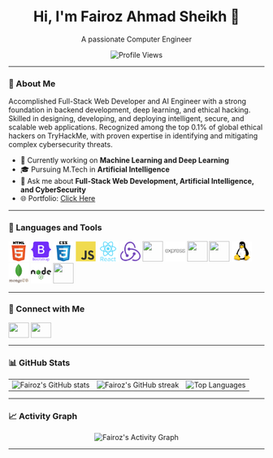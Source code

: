 <h1 align="center">Hi, I'm Fairoz Ahmad Sheikh 👋</h1>
<p align="center">A passionate Computer Engineer</p>

<p align="center">
  <img src="https://komarev.com/ghpvc/?username=FairozAhmadSheikh&label=Profile%20Views&color=ff69b4&style=for-the-badge" alt="Profile Views" />
</p>

---

### 🧠 About Me
Accomplished Full-Stack Web Developer and AI Engineer with a strong foundation in backend development, deep learning, and ethical hacking. Skilled in designing, developing, and deploying intelligent, secure, and scalable web applications. Recognized among the top 0.1% of global ethical hackers on TryHackMe, with proven expertise in identifying and mitigating complex cybersecurity threats.


- 🌱 Currently working on **Machine Learning and Deep Learning**  
- 🎓 Pursuing M.Tech in **Artificial Intelligence**  
- 💬 Ask me about **Full-Stack Web Development, Artificial Intelligence, and CyberSecurity**  
- 🌐 Portfolio: [Click Here](https://portfolio-three-gray-24.vercel.app/)

---

### 🧰 Languages and Tools
<p align="left">
  <a href="https://www.w3.org/html/" target="_blank"><img src="https://raw.githubusercontent.com/devicons/devicon/master/icons/html5/html5-original-wordmark.svg" width="40" height="40"/></a>
  <a href="https://getbootstrap.com" target="_blank"><img src="https://raw.githubusercontent.com/devicons/devicon/master/icons/bootstrap/bootstrap-plain-wordmark.svg" width="40" height="40"/></a>
  <a href="https://www.w3schools.com/css/" target="_blank"><img src="https://raw.githubusercontent.com/devicons/devicon/master/icons/css3/css3-original-wordmark.svg" width="40" height="40"/></a>
  <a href="https://developer.mozilla.org/en-US/docs/Web/JavaScript" target="_blank"><img src="https://raw.githubusercontent.com/devicons/devicon/master/icons/javascript/javascript-original.svg" width="40" height="40"/></a>
  <a href="https://reactjs.org/" target="_blank"><img src="https://raw.githubusercontent.com/devicons/devicon/master/icons/react/react-original-wordmark.svg" width="40" height="40"/></a>
  <a href="https://redux.js.org" target="_blank"><img src="https://raw.githubusercontent.com/devicons/devicon/master/icons/redux/redux-original.svg" width="40" height="40"/></a>
  <a href="https://tailwindcss.com/" target="_blank"><img src="https://www.vectorlogo.zone/logos/tailwindcss/tailwindcss-icon.svg" width="40" height="40"/></a>
  <a href="https://expressjs.com" target="_blank"><img src="https://raw.githubusercontent.com/devicons/devicon/master/icons/express/express-original-wordmark.svg" width="40" height="40"/></a>
  <a href="https://firebase.google.com/" target="_blank"><img src="https://www.vectorlogo.zone/logos/firebase/firebase-icon.svg" width="40" height="40"/></a>
  <a href="https://git-scm.com/" target="_blank"><img src="https://www.vectorlogo.zone/logos/git-scm/git-scm-icon.svg" width="40" height="40"/></a>
  <a href="https://www.linux.org/" target="_blank"><img src="https://raw.githubusercontent.com/devicons/devicon/master/icons/linux/linux-original.svg" width="40" height="40"/></a>
  <a href="https://www.mongodb.com/" target="_blank"><img src="https://raw.githubusercontent.com/devicons/devicon/master/icons/mongodb/mongodb-original-wordmark.svg" width="40" height="40"/></a>
  <a href="https://nodejs.org" target="_blank"><img src="https://raw.githubusercontent.com/devicons/devicon/master/icons/nodejs/nodejs-original-wordmark.svg" width="40" height="40"/></a>
  <a href="https://postman.com" target="_blank"><img src="https://www.vectorlogo.zone/logos/getpostman/getpostman-icon.svg" width="40" height="40"/></a>
</p>

---

### 🤝 Connect with Me
<p align="left">
  <a href="https://www.linkedin.com/in/fairoz-ahmad-sheikh-2877b8278/" target="blank"><img align="center" src="https://raw.githubusercontent.com/rahuldkjain/github-profile-readme-generator/master/src/images/icons/Social/linked-in-alt.svg" height="30" width="40" /></a>
  <a href="https://instagram.com/ahmmadferoz/" target="blank"><img align="center" src="https://raw.githubusercontent.com/rahuldkjain/github-profile-readme-generator/master/src/images/icons/Social/instagram.svg" height="30" width="40" /></a>
</p>

---

### 📊 GitHub Stats
<div align="center">
  <table>
    <tr>
      <td><img src="https://github-readme-stats.vercel.app/api?username=FairozAhmadSheikh&show_icons=true&theme=tokyonight" alt="Fairoz's GitHub stats"/></td>
      <td><img src="https://streak-stats.demolab.com?user=FairozAhmadSheikh&theme=tokyonight&border_radius=6" alt="Fairoz's GitHub streak"/></td>
      <td><img src="https://github-readme-stats.vercel.app/api/top-langs/?username=FairozAhmadSheikh&layout=compact&theme=tokyonight" alt="Top Languages"/></td>
    </tr>
  </table>
</div>

---

### 📈 Activity Graph
<p align="center">
  <img src="https://github-readme-activity-graph.vercel.app/graph?username=FairozAhmadSheikh&theme=tokyo-night&hide_border=true&area=true" alt="Fairoz's Activity Graph"/>
</p>

---

